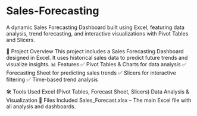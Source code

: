 # Sales-Forecasting
A dynamic Sales Forecasting Dashboard built using Excel, featuring data analysis, trend forecasting, and interactive visualizations with Pivot Tables and Slicers.

📌 Project Overview
This project includes a Sales Forecasting Dashboard designed in Excel.
It uses historical sales data to predict future trends and visualize insights.
📊 Features
✅ Pivot Tables & Charts for data analysis
✅ Forecasting Sheet for predicting sales trends
✅ Slicers for interactive filtering
✅ Time-based trend analysis

🛠️ Tools Used
Excel (Pivot Tables, Forecast Sheet, Slicers)
Data Analysis & Visualization
📂 Files Included
Sales_Forecast.xlsx – The main Excel file with all analysis and dashboards.
